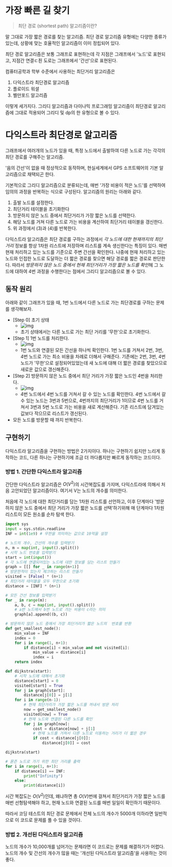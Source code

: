 
# 가장 빠른 길 찾기

> 최단 경로 (shortest path) 알고리즘이란?

말 그대로 가장 짧은 경로를 찾는 알고리즘. 최단 경로 알고리즘 유형에는 다양한 종류가 있는데, 상황에 맞는 호율적인 알고리즘이 이미 정립되어 있다.

최단 경로 알고리즘은 보통 그래프로 표현하는데 각 지점은 그래프에서 '노드'로 표현되고, 지점간 연결ㄷ죈 도로는 그래프에서 '간선'으로 표현된다. 

컴퓨터공학과 학부 수준에서 사용하는 최단거리 알고리즘은 

1. 다익스트라 최단경로 알고리즘
2. 플로이드 워셜
3. 벨만포드 알고리즘

이렇게 세가지다. 그리디 알고리즘과 다이나믹 프로그래밍 알고리즘이 최단경로 알고리즘에 그대로 적용되어 그리디 및 dp의 한 유형으로 볼 수 있다.

# 다익스트라 최단경로 알고리즘

그래프에서 여러개의 노드가 있을 때, 특정 노드에서 출발하여 다른 노드로 가는 각각의 최단 경로를 구해주는 알고리즘.

'음의 간선'이 없을 때 정상적으로 동작하며, 현실세계에서 GPS 소프트웨어의 기본 알고리즘으로 채택되곤 한다. 

기본적으로 그리디 알고리즘으로 분류되는데, 매번 '가장 비용이 적은 노드'를 선택하여 임의의 과정을 반복하는 식으로 구성된다. 알고리즘의 원리는 아래와 같다.

1. 출발 노드를 설정한다.
2. 최단거리 테이블을 초기화한다
3. 방문하지 않은 노드 중에서 최단거리가 가장 짧은 노드를 선택한다.
4. 해당 노드를 거쳐 다른 노드로 가는 비용을 계산하여 최단거리 테이블을 갱신한다.
5. 위 과정에서 (3)과 (4)를 반복한다.

다익스트라 알고리즘은 최단 경로를 구하는 과정에서 *각 노드에 대한 현재까지의 최단 거리* 정보를 항상 1차원 리스트에 저장하며 리스트를 계속 생신한다는 특징이 있다. 매번 현재 처리하고 있는 노드를 기준으로 주변 간선을 확인한다. 나중에 현재 처리하고 있는 노드와 인접한 노드로 도달하는 더 짧은 경로를 찾으면 해당 경로를 짧은 경로로 판단한다. 따라서 *방문하지 않은 노드 중에서 현재 최단거리가 가장 짧은 노드를 확인*헤 그 노드에 대하여 4번 과정을 수행한다는 점에서 그리디 알고리즘으로 볼 수 있다. 


## 동작 원리

아래와 같이 그래프가 있을 때, 1번 노드에서 다른 노드로 가는 최단경로를 구하는 문제를 생각해보자. 

- [Step 0] 초기 상태
   - ![img](https://img1.daumcdn.net/thumb/R1280x0/?scode=mtistory2&fname=https%3A%2F%2Fblog.kakaocdn.net%2Fdn%2Fqopgr%2FbtqKC9EAKzQ%2FT75o2FzTptAlRxeZQg47c1%2Fimg.png)
   - 초기 상태에서는 다른 노드로 가는 최단 거리를 '무한'으로 초기화한다.
- [Step 1] 1번 노드를 처리한다.
  - ![img](https://img1.daumcdn.net/thumb/R1280x0/?scode=mtistory2&fname=https%3A%2F%2Fblog.kakaocdn.net%2Fdn%2FTY66Q%2FbtqKAAiomTC%2FA7RMZ7qDmyzlP8Knu1cV41%2Fimg.png)
  - 1번 노드와 연결된 모든 간선을 하나씩 확인한다. 1번 노드를 거쳐서 2번, 3번, 4번 노드로 가는 최소 비용을 차례로 더해서 구해준다. 기존에는 2번, 3번, 4번 노드가 '무한'으로 설정되어있었는데 새 노드에 대해 더 짧은 경로를 찾았으므로 새로운 값으로 갱신해준다. 
- [Step 2] 방문하지 않은 노드 중에서 최단 거리가 가장 짧은 노드인 4번을 처리한다.
  - ![img](https://img1.daumcdn.net/thumb/R1280x0/?scode=mtistory2&fname=https%3A%2F%2Fblog.kakaocdn.net%2Fdn%2F6I2H2%2FbtqKAAionqO%2FnKdK0wLSRXO9GDweEHkzB1%2Fimg.png)
  - 4번 노드에서 4번 노드를 거쳐서 갈 수 있는 노드를 확인한다. 4번 노드에서 갈 수 있는 노드는 3번과 5번으로, 4번까지의 최단거리가 1이므로 4번 노드를 거쳐서 3번과 5번 노드로 가는 비용을 새로 계산해준다. 기존 리스트에 담겨있는 값보다 작으므로 리스트가 갱신된다.
- 모든 노드를 방문할 때 까지 반복한다.


## 구현하기

다익스트라 알고리즘을 구현하는 방법은 2가지이다. 하나는 구현하기 쉽지만 느리게 동작하는 코드, 다른 하나는 구현하기에  조금 더 까다롭지만 빠르게 동작하는 코드이다. 

### 방법 1. 간단한 다익스트라 알고리즘

간단한 다익스트라 알고리즘은 $O(V^2)$의 시간복잡도를 가지며, 다익스트라에 의해서 처음 고안되었던 알고리즘이다. 여기서 V는 노드의 개수를 의미한다. 

처음에 각 노드에 대한 최단거리를 담는 1차원 리스트를 선언하고, 이후 단계마다 '방문하지 않은 노드 중에서 최단 거리가 가장 짧은 노드를 선택'하기위해 매 단계마다 1차원리스트이 모든 원소를 순차 탐색 한다.

```python
import sys
input = sys.stdin.readline
INF = int(1e9) # 무한을 의미하는 값으로 10억을 설정

# 노드의 개수, 간선의 개수를 입력받기
n, m = map(int, input().split())
# 시작 노드 번호를 입력받기
start = int(input())
# 각 노드에 연결되어있는 노드에 대한 정보를 담는 리스트 만들기
graph = [[] for _ in range(n+1)]
# 방문한적이 있는지 체크하는 리스트 만들기
visited = [False] * (n+1)
# 최단거리 테이블을 모두 무한으로 초기화
distance = [INF] * (n+1)

# 모든 간선 정보를 입력받기
for _ in range(m):
    a, b, c = map(int, input().split())
    # a번 노드에서 b번 노드로 가는 비용이 c라는 의미
    graph[a].append((b, c))

# 방문하지 않은 노드 중에서 가장 최단거리가 짧은 노드의  번호를 반환
def get_smallest_node():
    min_value = INF
    index = 0
    for i in range(1, n+1):
        if distance[i] < min_value and not visited[i]:
            min_value = distance[i]
            index = i
    return index

def dijkstra(start):
    # 시작 노드에 대해서 초기화
    distance[start] = 0
    visited[start] = True
    for j in graph[start]:
        distance[j[0]] = j[1]
    for i in range(n-1):
        # 현재 최단거리가 가장 짧은 노드를 꺼내서 방문 처리
        now = get_smallest_node()
        visited[now] = True
        # 현재 노드와 연결된 다른 노드를 확인
        for j in graph[now]:
            cost = distance[now] + j[1]
            # 현재 노드를 거쳐서 다른 노드로 이동하는 거리가 더 짧은 경우
            if cost < distance[j[0]]:
                distance[j[0]] = cost

dijkstra(start)

# 몯즌 노드로 가기 위한 최단 거리를 출력
for i in range(1, n+1):
    if distance[i] == INF:
        print("Infinity")
    else:
        print(distance[i])
```

시간 복잡도는 $O(V^2)$인데, 왜냐하면 총 $O(V)$번에 걸쳐서 최단거리가 가장 짧은 노드를 매번 선형탐색해야 하고, 현재 노드와 연결된 노드를 매번 일일이 확인하기 때문이다.

따라서 코딩 테스트의 최단 경로 문제에서 전체 노드의 개수가 5000개 이하라면 일반적으로 이 코드로 문제를 풀 수 있을 것이다. 


### 방법 2. 개선된 다익스트라 알고리즘

노드의 개수가 10,000개를 넘어가는 문제라면 이 코드로는 문제를 해결하기가 어렵다. 노드의 개수 및 간선의 개수가 많을 때는 '개선된 다익스트라 알고리즘'을 사용하는 것이 좋다.

